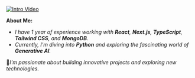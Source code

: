 [![Intro Video](https://img.youtube.com/vi/jdTZ3lz4ofo/0.jpg)](https://youtu.be/jdTZ3lz4ofo?si=2Ncw9cX2_qbcODCD)

**About Me:**
-  *I have 1 year of experience working with **React**, **Next.js**, **TypeScript**, **Tailwind CSS**, and **MongoDB**.*
-  *Currently, I'm diving into **Python** and exploring the fascinating world of **Generative AI**.*

🚀*I'm passionate about building innovative projects and exploring new technologies.*

